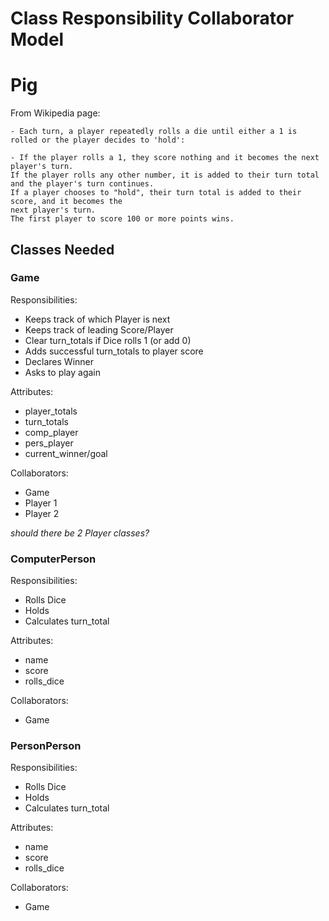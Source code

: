 # Class Responsibility Collaborator Model
# Pig

From Wikipedia page:
    
    - Each turn, a player repeatedly rolls a die until either a 1 is rolled or the player decides to 'hold':

    - If the player rolls a 1, they score nothing and it becomes the next player's turn.
    If the player rolls any other number, it is added to their turn total and the player's turn continues.
    If a player chooses to "hold", their turn total is added to their score, and it becomes the 
    next player's turn.
    The first player to score 100 or more points wins.


## Classes Needed

### Game

Responsibilities:

- Keeps track of which Player is next
- Keeps track of leading Score/Player
- Clear turn_totals if Dice rolls 1 (or add 0)
- Adds successful turn_totals to player score
- Declares Winner
- Asks to play again

Attributes:

- player_totals
- turn_totals
- comp_player
- pers_player
- current_winner/goal

Collaborators:

- Game
- Player 1
- Player 2

*should there be 2 Player classes?*
### ComputerPerson

Responsibilities:

- Rolls Dice
- Holds
- Calculates turn_total

Attributes:
- name
- score
- rolls_dice

Collaborators:

- Game

### PersonPerson

Responsibilities:

- Rolls Dice
- Holds
- Calculates turn_total

Attributes:
- name
- score
- rolls_dice

Collaborators:

- Game

<!-- ### Dice

Responsibilities:

- Rolls Random Side

Attributes:

- sides

Collaborators:

- Game
- Player 1
- Player 2 -->

<!-- ### Winner

Responsibilities:

- Check score against total needed to win
- Continues game
- Ends game

Collaborators:

- Game
- Player 1
- Player 2 -->